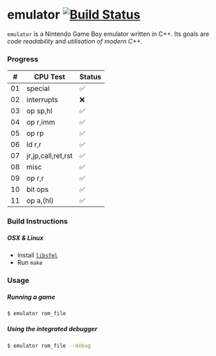 # emulator [![Build Status](https://travis-ci.org/jgilchrist/emulator.svg?branch=master)](https://travis-ci.org/jgilchrist/emulator)

`emulator` is a Nintendo Game Boy emulator written in C++. Its goals are _code readability_ and _utilisation of modern C++_.

### Progress

| #   | CPU Test            | Status |
| --- | ---                 | ---    |
| 01  | special             | ✅      |
| 02  | interrupts          | ❌      |
| 03  | op sp,hl            | ✅      |
| 04  | op r,imm            | ✅      |
| 05  | op rp               | ✅      |
| 06  | ld r,r              | ✅      |
| 07  | jr,jp,call,ret,rst  | ✅      |
| 08  | misc                | ✅      |
| 09  | op r,r              | ✅      |
| 10  | bit ops             | ✅      |
| 11  | op a,(hl)           | ✅      |

### Build Instructions

##### OSX & Linux

- Install [`libsfml`][sfml]
- Run `make`

[sfml]: http://www.sfml-dev.org

### Usage

##### Running a game

```sh
$ emulator rom_file
```

##### Using the integrated debugger

```sh
$ emulator rom_file --debug
```
